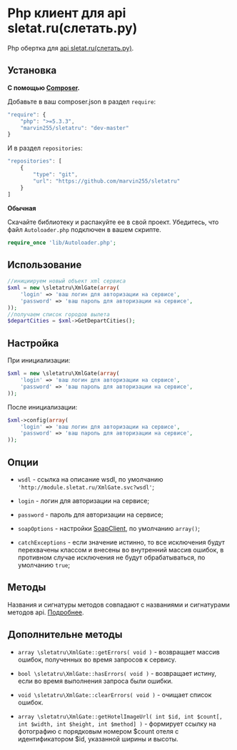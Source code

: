 Php клиент для api sletat.ru(слетать.ру)
==========================================

Php обертка для [api sletat.ru(слетать.ру)](http://sletat.ru/).


Установка
---------

**С помощью [Composer](https://getcomposer.org/doc/00-intro.md).**

Добавьте в ваш composer.json в раздел `require`:

```javascript
"require": {
    "php": ">=5.3.3",
    "marvin255/sletatru": "dev-master"
}
```

И в раздел `repositories`:

```javascript
"repositories": [
    {
        "type": "git",
        "url": "https://github.com/marvin255/sletatru"
    }
]
```

**Обычная**

Скачайте библиотеку и распакуйте ее в свой проект. Убедитесь, что файл `Autoloader.php` подключен в вашем скрипте.

```php
require_once 'lib/Autoloader.php';
```


Использование
-------------

```php
//инициируем новый объект xml сервиса
$xml = new \sletatru\XmlGate(array(
	'login' => 'ваш логин для авторизации на сервисе',
	'password' => 'ваш пароль для авторизации на сервисе',
));
//получаем список городов вылета
$departCities = $xml->GetDepartCities();
```


Настройка
---------

При инициализации:

```php
$xml = new \sletatru\XmlGate(array(
	'login' => 'ваш логин для авторизации на сервисе',
	'password' => 'ваш пароль для авторизации на сервисе',
));
```

После инициализации:

```php
$xml->config(array(
	'login' => 'ваш логин для авторизации на сервисе',
	'password' => 'ваш пароль для авторизации на сервисе',
));
```

Опции
-----

* `wsdl` - ссылка на описание wsdl, по умолчанию `'http://module.sletat.ru/XmlGate.svc?wsdl'`;

* `login` - логин для авторизации на сервисе;

* `password` - пароль для авторизации на сервисе;

* `soapOptions` - настройки [SoapClient](http://php.net/manual/ru/soapclient.soapclient.php), по умолчанию `array()`;

* `catchExceptions` - если значение истинно, то все исключения будут перехвачены классом и внесены во внутренний массив ошибок, в противном случае исключения не будут обрабатываться, по умолчанию `true`;


Методы
------

Названия и сигнатуры методов совпадают с названиями и сигнатурами методов api. [Подробнее](http://static.sletat.ru/Files/Manual/XML_gate_Search.pdf).

Дополнительне методы
--------------------

* `array \sletatru\XmlGate::getErrors( void )` - возвращает массив ошибок, полученных во время запросов к сервису.

* `bool \sletatru\XmlGate::hasErrors( void )` - возвращает истину, если во время выполнения запроса были ошибки.

* `void \sletatru\XmlGate::clearErrors( void )` - очищает список ошибок.

* `array \sletatru\XmlGate::getHotelImageUrl( int $id, int $count[, int $width, int $height, int $method] )` - формирует ссылку на фотографию с порядковым номером $count отеля с идентификатором $id, указанной ширины и высоты.
